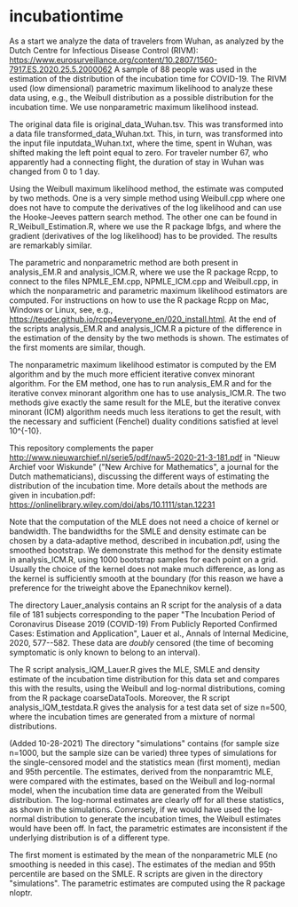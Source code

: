 # incubationtime

As a start we analyze the data of travelers from Wuhan, as analyzed by the Dutch Centre for Infectious Disease Control (RIVM): https://www.eurosurveillance.org/content/10.2807/1560-7917.ES.2020.25.5.2000062 A sample of 88 people was used in the estimation of the distribution of the incubation time for COVID-19. The RIVM used (low dimensional) parametric maximum likelihood to analyze these data using, e.g., the Weibull distribution as a possible distribution for the incubation time. We use nonparametric maximum likelihood instead.

The original data file is original_data_Wuhan.tsv. This was transformed into a data file transformed_data_Wuhan.txt. This, in turn, was transformed into the input file inputdata_Wuhan.txt, where the time, spent in Wuhan, was shifted making the left point equal to zero. For traveler number 67, who apparently had a connecting flight, the duration of stay in Wuhan was changed from 0 to 1 day.

Using the Weibull maximum likelihood method, the estimate was computed by two methods. One is a very simple method using Weibull.cpp where one does not have to compute the derivatives of the log likelihood and can use the Hooke-Jeeves pattern search method. The other one can be found in R_Weibull_Estimation.R, where we use the R package lbfgs, and where the gradient (derivatives of the log likelihood) has to be provided. The results are remarkably similar.

The parametric and nonparametric method are both present in analysis_EM.R and analysis_ICM.R, where we use the R package Rcpp, to connect to the files NPMLE_EM.cpp, NPMLE_ICM.cpp and Weibull.cpp, in which the nonparametric and parametric maximum likelihood estimators are computed. For instructions on how to use the R package Rcpp on Mac, Windows or Linux, see, e.g., https://teuder.github.io/rcpp4everyone_en/020_install.html. At the end of the scripts analysis_EM.R and analysis_ICM.R a picture of the difference in the estimation of the density by the two methods is shown. The estimates of the first moments are similar, though.

The nonparametric maximum likelihood estimator is computed by the EM algorithm and by the much more efficient iterative convex minorant algorithm. For the EM method, one has to run analysis_EM.R and for the iterative convex minorant algorithm one has to use analysis_ICM.R. The two methods give exactly the same result for the MLE, but the iterative convex minorant (ICM) algorithm needs much less iterations to get the result, with the necessary and sufficient (Fenchel) duality conditions satisfied at level 10^{-10}.

This repository complements the paper http://www.nieuwarchief.nl/serie5/pdf/naw5-2020-21-3-181.pdf in "Nieuw Archief voor Wiskunde" ("New Archive for Mathematics", a journal for the Dutch mathematicians), discussing the different ways of estimating the distribution of the incubation time. More details about the methods are given in incubation.pdf: https://onlinelibrary.wiley.com/doi/abs/10.1111/stan.12231

Note that the computation of the MLE does not need a choice of kernel or bandwidth. The bandwidths for the SMLE and density estimate can be chosen by a data-adaptive method, described in incubation.pdf, using the smoothed bootstrap. We demonstrate this method for the density estimate in analysis_ICM.R, using 1000 bootstrap samples for each point on a grid. Usually the choice of the kernel does not make much difference, as long as the kernel is sufficiently smooth at the boundary (for this reason we have a preference for the triweight above the Epanechnikov kernel).

The directory Lauer_analysis contains an R script for the analysis of a data file of 181 subjects corresponding to the paper "The Incubation Period of Coronavirus Disease 2019 (COVID-19) From Publicly Reported Confirmed Cases: Estimation and Application", Lauer et al., Annals of Internal Medicine, 2020, 577--582. These data are *doubly* censored (the time of becoming symptomatic is only known to belong to an interval). 

The R script analysis_IQM_Lauer.R gives the MLE, SMLE and density estimate of the incubation time distribution for this data set and compares this with the results, using the Weibull and log-normal distributions, coming from the R package coarseDataTools. Moreover, the R script analysis_IQM_testdata.R gives the analysis for a test data set of size n=500, where the incubation times are generated from a mixture of normal distributions.

(Added 10-28-2021) The directory "simulations" contains (for sample size n=1000, but the sample size can be varied) three types of simulations for the single-censored model and the statistics mean (first moment), median and 95th percentile. The estimates, derived from the nonparamtric MLE, were compared with the estimates, based on the Weibull and log-normal model, when the incubation time data are generated from the Weibull distribution. The log-normal estimates are clearly off for all these statistics, as shown in the simulations. Conversely, if we would have used the log-normal distribution to generate the incubation times, the Weibull estimates would have been off. In fact, the parametric estimates are inconsistent if the underlying distribution is of a different type.

The first moment is estimated by the mean of the nonparametric MLE (no smoothing is needed in this case). The estimates of the median and 95th percentile are based on the SMLE. R scripts are given in the directory "simulations". The parametric estimates are computed using the R package nloptr.


